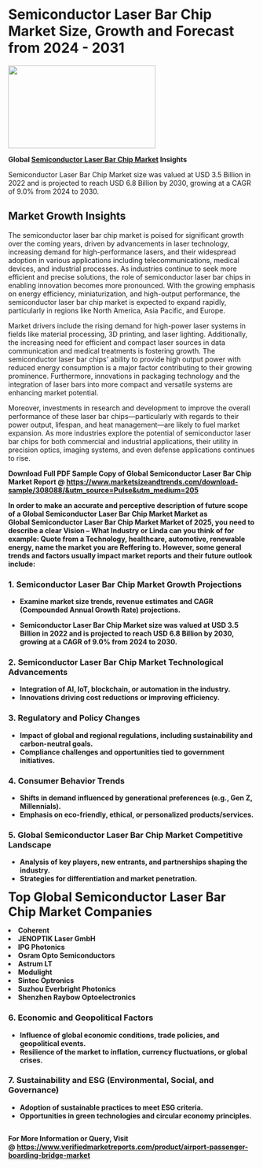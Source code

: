 <H1>Semiconductor Laser Bar Chip Market Size, Growth and Forecast from 2024 - 2031</H1><img class="aligncenter size-medium wp-image-584254" src="https://thirdeyenews.in/wp-content/uploads/2024/09/Global-Market-Research-300x168.jpeg" alt="" width="300" height="168" /><p><strong>Global&nbsp;<a href="https://www.marketsizeandtrends.com/download-sample/308088/&amp;utm_source=Pulse&amp;utm_medium=205">Semiconductor Laser Bar Chip Market</a> Insights</strong></p><p>Semiconductor Laser Bar Chip Market size was valued at USD 3.5 Billion in 2022 and is projected to reach USD 6.8 Billion by 2030, growing at a CAGR of 9.0% from 2024 to 2030.</p><p><h2>Market Growth Insights</h2> <p>The semiconductor laser bar chip market is poised for significant growth over the coming years, driven by advancements in laser technology, increasing demand for high-performance lasers, and their widespread adoption in various applications including telecommunications, medical devices, and industrial processes. As industries continue to seek more efficient and precise solutions, the role of semiconductor laser bar chips in enabling innovation becomes more pronounced. With the growing emphasis on energy efficiency, miniaturization, and high-output performance, the semiconductor laser bar chip market is expected to expand rapidly, particularly in regions like North America, Asia Pacific, and Europe.</p> <p><strong></strong></p> <p>Market drivers include the rising demand for high-power laser systems in fields like material processing, 3D printing, and laser lighting. Additionally, the increasing need for efficient and compact laser sources in data communication and medical treatments is fostering growth. The semiconductor laser bar chips' ability to provide high output power with reduced energy consumption is a major factor contributing to their growing prominence. Furthermore, innovations in packaging technology and the integration of laser bars into more compact and versatile systems are enhancing market potential.</p> <p>Moreover, investments in research and development to improve the overall performance of these laser bar chips—particularly with regards to their power output, lifespan, and heat management—are likely to fuel market expansion. As more industries explore the potential of semiconductor laser bar chips for both commercial and industrial applications, their utility in precision optics, imaging systems, and even defense applications continues to rise.</p> <p><strong></p><p><span class=""><strong>Download Full PDF Sample Copy of Global Semiconductor Laser Bar Chip Market Report</strong> @ <a href="https://www.marketsizeandtrends.com/download-sample/308088/&amp;utm_source=Pulse&amp;utm_medium=205" target="_blank">https://www.marketsizeandtrends.com/download-sample/308088/&amp;utm_source=Pulse&amp;utm_medium=205</a></span></p><p>In order to make an accurate and perceptive description of future scope of a Global&nbsp;Semiconductor Laser Bar Chip Market Market as Global&nbsp;Semiconductor Laser Bar Chip Market Market of 2025, you need to describe a clear Vision &ndash; What Industry or Linda can you think of for example: Quote from a Technology, healthcare, automotive, renewable energy, name the market you are Reffering to. However, some general trends and factors usually impact market reports and their future outlook include:</p><h3>1.&nbsp;<strong>Semiconductor Laser Bar Chip Market Growth Projections</strong></h3><ul><li>Examine market size trends, revenue estimates and CAGR (Compounded Annual Growth Rate) projections.</li><li><p>Semiconductor Laser Bar Chip Market size was valued at USD 3.5 Billion in 2022 and is projected to reach USD 6.8 Billion by 2030, growing at a CAGR of 9.0% from 2024 to 2030.</p></li></ul><h3>2.&nbsp;<strong>Semiconductor Laser Bar Chip Market Technological Advancements</strong></h3><ul><li>Integration of AI, IoT, blockchain, or automation in the industry.</li><li>Innovations driving cost reductions or improving efficiency.</li></ul><h3>3.&nbsp;<strong>Regulatory and Policy Changes</strong></h3><ul><li>Impact of global and regional regulations, including sustainability and carbon-neutral goals.</li><li>Compliance challenges and opportunities tied to government initiatives.</li></ul><h3>4.&nbsp;<strong>Consumer Behavior Trends</strong></h3><ul><li>Shifts in demand influenced by generational preferences (e.g., Gen Z, Millennials).</li><li>Emphasis on eco-friendly, ethical, or personalized products/services.</li></ul><h3>5.&nbsp;<strong>Global Semiconductor Laser Bar Chip Market Competitive Landscape</strong></h3><ul><li>Analysis of key players, new entrants, and partnerships shaping the industry.</li><li>Strategies for differentiation and market penetration.</li></ul><p data-pm-slice="1 1 []"><span style="color: inherit; font-family: inherit; font-size: 25px;">Top Global Semiconductor Laser Bar Chip Market Companies</span></p><div class="" data-test-id=""><p><li>Coherent</li><li> JENOPTIK Laser GmbH</li><li> IPG Photonics</li><li> Osram Opto Semiconductors</li><li> Astrum LT</li><li> Modulight</li><li> Sintec Optronics</li><li> Suzhou Everbright Photonics</li><li> Shenzhen Raybow Optoelectronics</li></p></div><h3>6.&nbsp;<strong>Economic and Geopolitical Factors</strong></h3><ul><li>Influence of global economic conditions, trade policies, and geopolitical events.</li><li>Resilience of the market to inflation, currency fluctuations, or global crises.</li></ul><h3>7.&nbsp;<strong>Sustainability and ESG (Environmental, Social, and Governance)</strong></h3><ul><li>Adoption of sustainable practices to meet ESG criteria.</li><li>Opportunities in green technologies and circular economy principles.</li></ul><h2><strong style="font-size: 14px;">For More Information or Query, Visit @&nbsp;</strong><a style="background-color: #ffffff; font-size: 14px;" href="https://www.marketsizeandtrends.com/report/semiconductor-laser-bar-chip-market/" target="_blank">https://www.verifiedmarketreports.com/product/airport-passenger-boarding-bridge-market</a></h2>

